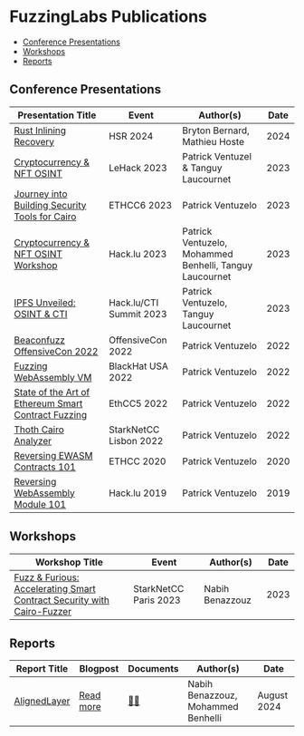 # FuzzingLabs Publications

- [Conference Presentations](#presentations)
- [Workshops](#workshops)
- [Reports](#reports)

## Conference Presentations

| Presentation Title                                                                                                                                      | Event                   | Author(s)                                               | Date |
| ------------------------------------------------------------------------------------------------------------------------------------------------------- | ----------------------- | ------------------------------------------------------- | ---- |
| [Rust Inlining Recovery](presentations/Talk_HSR.pdf)                                                                                                    | HSR 2024                | Bryton Bernard, Mathieu Hoste                           | 2024 |
| [Cryptocurrency & NFT OSINT](presentations/Cryptocurrency_NFT_OSINT_LeHack2023_fuzzinglabs.pdf)                                                         | LeHack 2023             | Patrick Ventuzel & Tanguy Laucournet                    | 2023 |
| [Journey into Building Security Tools for Cairo](presentations/ETHCC6_Journey_into_building_security_tools_for_Cairo_fuzzinglabs.pdf)                   | ETHCC6 2023             | Patrick Ventuzelo                                       | 2023 |
| [Cryptocurrency & NFT OSINT Workshop](presentations/hacklu20233_Cryptocurrency_NFT_OSINT_Workshop_fuzzinglabs.pdf)                                      | Hack.lu 2023            | Patrick Ventuzelo, Mohammed Benhelli, Tanguy Laucournet | 2023 |
| [IPFS Unveiled: OSINT & CTI](presentations/Hacklu_CTISummit2023_IPFS_Unveiled_OSINT_CTI.pdf)                                                            | Hack.lu/CTI Summit 2023 | Patrick Ventuzelo, Tanguy Laucournet                    | 2023 |
| [Beaconfuzz OffensiveCon 2022](presentations/Beaconfuzz_OffensiveCon2022_patrick_ventuzelo.pdf)                                                         | OffensiveCon 2022       | Patrick Ventuzelo                                       | 2022 |
| [Fuzzing WebAssembly VM](presentations/BHUSA22_fuzzing_webassembly_vm_patrick_ventuzelo.pdf)                                                            | BlackHat USA 2022       | Patrick Ventuzelo                                       | 2022 |
| [State of the Art of Ethereum Smart Contract Fuzzing](presentations/EthCC5_Fuzzinglabs_State_of_the_Art_of_Ethereum_Smart_Contract_Fuzzing_in_2022.pdf) | EthCC5 2022             | Patrick Ventuzelo                                       | 2022 |
| [Thoth Cairo Analyzer](presentations/Thoth_cairo_analyzer_starknetcc_lisbon_2022.pdf)                                                                   | StarkNetCC Lisbon 2022  | Patrick Ventuzelo                                       | 2022 |
| [Reversing EWASM Contracts 101](presentations/ETHCC2020_reversing_ewasm_contact_101_last.pdf)                                                           | ETHCC 2020              | Patrick Ventuzelo                                       | 2020 |
| [Reversing WebAssembly Module 101](presentations/hacklu_2019_Reversing_WebAssembly_Module_101.pdf)                                                      | Hack.lu 2019            | Patrick Ventuzelo                                       | 2019 |

## Workshops

| Workshop Title                                                                                                                          | Event                 | Author(s)       | Date |
| --------------------------------------------------------------------------------------------------------------------------------------- | --------------------- | --------------- | ---- |
| [Fuzz & Furious: Accelerating Smart Contract Security with Cairo-Fuzzer](workshops/Workshop%20StarknetCC%202023%20-%20Cairo-Fuzzer.pdf) | StarkNetCC Paris 2023 | Nabih Benazzouz | 2023 |

## Reports

| Report Title                              | Blogpost                                            | Documents                                     | Author(s)                          | Date        |
| ----------------------------------------- | --------------------------------------------------- | --------------------------------------------- | ---------------------------------- | ----------- |
| [AlignedLayer](https://alignedlayer.com/) | [Read more](https://fuzzinglabs.com/security-blog/) | [📄✅](reports/alignedlayer%20-%20report.pdf) | Nabih Benazzouz, Mohammed Benhelli | August 2024 |
